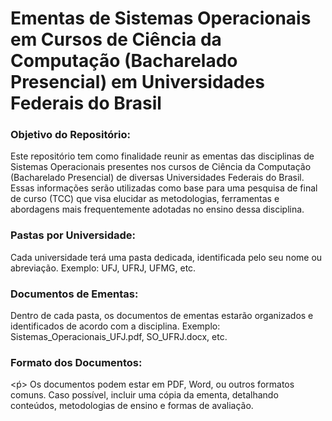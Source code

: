 <h1>Ementas de Sistemas Operacionais em Cursos de Ciência da Computação (Bacharelado Presencial) em Universidades Federais do Brasil</h1>

<h3>Objetivo do Repositório:</h3>

<p>
Este repositório tem como finalidade reunir as ementas das disciplinas de Sistemas Operacionais presentes nos cursos de Ciência da Computação (Bacharelado Presencial) de diversas Universidades Federais do Brasil. Essas informações serão utilizadas como base para uma pesquisa de final de curso (TCC) que visa elucidar as metodologias, ferramentas e abordagens mais frequentemente adotadas no ensino dessa disciplina.
</p>

<h3>Pastas por Universidade:</h3>

<p>Cada universidade terá uma pasta dedicada, identificada pelo seu nome ou abreviação.
Exemplo: UFJ, UFRJ, UFMG, etc.</p>


<h3>Documentos de Ementas:</h3>

<p>Dentro de cada pasta, os documentos de ementas estarão organizados e identificados de acordo com a disciplina.
Exemplo: Sistemas_Operacionais_UFJ.pdf, SO_UFRJ.docx, etc.</p>

<h3>Formato dos Documentos:</h3>

<ṕ>
Os documentos podem estar em PDF, Word, ou outros formatos comuns.
Caso possível, incluir uma cópia da ementa, detalhando conteúdos, metodologias de ensino e formas de avaliação.</p>
